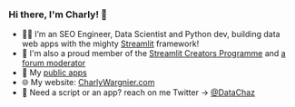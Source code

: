 ### Hi there, I'm Charly! 👋

- 🐍🔥 I’m an SEO Engineer, Data Scientist and Python dev, building data web apps with the mighty [Streamlit](https://streamlit.io/) framework!
- 🎈 I'm also a proud member of the [Streamlit Creators Programme](https://discuss.streamlit.io/t/introducing-streamlit-creators/6207/3) and [a forum moderator](https://discuss.streamlit.io/u/charly_wargnier/summary)
- 🚀 My [public apps](https://www.charlywargnier.com/my-public-web-apps)
- 🌐 My website: [CharlyWargnier.com](https://www.charlywargnier.com/)
- 📱 Need a script or an app? reach on me Twitter -> [@DataChaz](https://twitter.com/DataChaz)
